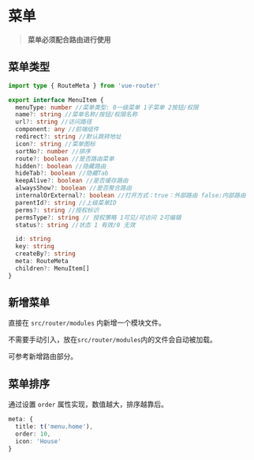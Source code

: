 # 菜单

> **菜单必须配合路由进行使用**

## 菜单类型

```ts
import type { RouteMeta } from 'vue-router'

export interface MenuItem {
  menuType: number //菜单类型: 0一级菜单 1子菜单 2按钮/权限
  name?: string //菜单名称/按钮/权限名称
  url?: string //访问路径
  component: any //前端组件
  redirect?: string //默认跳转地址
  icon?: string //菜单图标
  sortNo?: number //排序
  route?: boolean //是否路由菜单
  hidden?: boolean //隐藏路由
  hideTab?: boolean //隐藏Tab
  keepAlive?: boolean //是否缓存路由
  alwaysShow?: boolean //是否聚合路由
  internalOrExternal?: boolean //打开方式：true：外部路由 false:内部路由
  parentId?: string //上级菜单ID
  perms?: string //授权标识
  permsType?: string // 授权策略 1可见/可访问 2可编辑
  status?: string //状态 1 有效/0 无效

  id: string
  key: string
  createBy?: string
  meta: RouteMeta
  children?: MenuItem[]
}

```

## 新增菜单

直接在 `src/router/modules` 内新增一个模块文件。

不需要手动引入，放在`src/router/modules`内的文件会自动被加载。

可参考新增路由部分。

## 菜单排序

通过设置 `order` 属性实现，数值越大，排序越靠后。

```ts
meta: {
  title: t('menu.home'),
  order: 10,
  icon: 'House'
}
```

